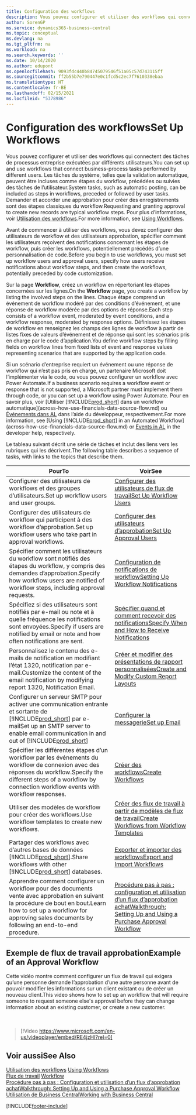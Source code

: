 ```yaml
---
title: Configuration des workflows
description: Vous pouvez configurer et utiliser des workflows qui connectent des tâches de processus entreprise exécutées par différents utilisateurs. Découvrez les différentes étapes à suivre.
author: SorenGP
ms.service: dynamics365-business-central
ms.topic: conceptual
ms.devlang: na
ms.tgt_pltfrm: na
ms.workload: na
ms.search.keywords: ''
ms.date: 10/14/2020
ms.author: edupont
ms.openlocfilehash: 9093fdc440b84745079546f51a05c57d743115ff
ms.sourcegitcommit: ff2b55b7e790447e0c1fcd5c2ec7f7610338ebaa
ms.translationtype: HT
ms.contentlocale: fr-BE
ms.lasthandoff: 02/15/2021
ms.locfileid: "5378986"
---
```

# <a name="set-up-workflows"></a><span data-ttu-id="15f9b-104">Configuration des workflows</span><span class="sxs-lookup"><span data-stu-id="15f9b-104">Set Up Workflows</span></span>

<span data-ttu-id="15f9b-105">Vous pouvez configurer et utiliser des workflows qui connectent des tâches de processus entreprise exécutées par différents utilisateurs.</span><span class="sxs-lookup"><span data-stu-id="15f9b-105">You can set up and use workflows that connect business-process tasks performed by different users.</span></span> <span data-ttu-id="15f9b-106">Les tâches du système, telles que la validation automatique, peuvent être incluses comme étapes du workflow, précédées ou suivies des tâches de l’utilisateur.</span><span class="sxs-lookup"><span data-stu-id="15f9b-106">System tasks, such as automatic posting, can be included as steps in workflows, preceded or followed by user tasks.</span></span> <span data-ttu-id="15f9b-107">Demander et accorder une approbation pour créer des enregistrements sont des étapes classiques du workflow.</span><span class="sxs-lookup"><span data-stu-id="15f9b-107">Requesting and granting approval to create new records are typical workflow steps.</span></span> <span data-ttu-id="15f9b-108">Pour plus d’informations, voir [Utilisation des workflows](across-use-workflows.md).</span><span class="sxs-lookup"><span data-stu-id="15f9b-108">For more information, see [Using Workflows](across-use-workflows.md).</span></span>  

 <span data-ttu-id="15f9b-109">Avant de commencer à utiliser des workflows, vous devez configurer des utilisateurs de workflow et des utilisateurs approbation, spécifier comment les utilisateurs reçoivent des notifications concernant les étapes de workflow, puis créer les workflows, potentiellement précédés d’une personnalisation de code.</span><span class="sxs-lookup"><span data-stu-id="15f9b-109">Before you begin to use workflows, you must set up workflow users and approval users, specify how users receive notifications about workflow steps, and then create the workflows, potentially preceded by code customization.</span></span>  

 <span data-ttu-id="15f9b-110">Sur la page **Workflow**, créez un workflow en répertoriant les étapes concernées sur les lignes.</span><span class="sxs-lookup"><span data-stu-id="15f9b-110">On the **Workflow** page, you create a workflow by listing the involved steps on the lines.</span></span> <span data-ttu-id="15f9b-111">Chaque étape comprend un événement de workflow modéré par des conditions d’événement, et une réponse de workflow modérée par des options de réponse.</span><span class="sxs-lookup"><span data-stu-id="15f9b-111">Each step consists of a workflow event, moderated by event conditions, and a workflow response, moderated by response options.</span></span> <span data-ttu-id="15f9b-112">Définissez les étapes de workflow en renseignez les champs des lignes de workflow à partir de listes fixes de valeurs d’événement et de réponse qui sont les scénarios pris en charge par le code d’application.</span><span class="sxs-lookup"><span data-stu-id="15f9b-112">You define workflow steps by filling fields on workflow lines from fixed lists of event and response values representing scenarios that are supported by the application code.</span></span>  

 <span data-ttu-id="15f9b-113">Si un scénario d’entreprise requiert un événement ou une réponse de workflow qui n’est pas pris en charge, un partenaire Microsoft doit l’implémenter via le code, ou vous pouvez configurer un workflow avec Power Automate.</span><span class="sxs-lookup"><span data-stu-id="15f9b-113">If a business scenario requires a workflow event or response that is not supported, a Microsoft partner must implement them through code, or you can set up a workflow using Power Automate.</span></span> <span data-ttu-id="15f9b-114">Pour en savoir plus, voir [Utiliser [!INCLUDE[prod_short](includes/prod_short.md)] dans un workflow automatique](across-how-use-financials-data-source-flow.md) ou [Événements dans AL](/dynamics365/business-central/dev-itpro/developer/devenv-events-in-al) dans l’aide du développeur, respectivement.</span><span class="sxs-lookup"><span data-stu-id="15f9b-114">For more information, see [Using [!INCLUDE[prod_short](includes/prod_short.md)] in an Automated Workflow](across-how-use-financials-data-source-flow.md) or [Events in AL](/dynamics365/business-central/dev-itpro/developer/devenv-events-in-al) in the developer help, respectively.</span></span>

 <span data-ttu-id="15f9b-115">Le tableau suivant décrit une série de tâches et inclut des liens vers les rubriques qui les décrivent.</span><span class="sxs-lookup"><span data-stu-id="15f9b-115">The following table describes a sequence of tasks, with links to the topics that describe them.</span></span>  

|<span data-ttu-id="15f9b-116">**Pour**</span><span class="sxs-lookup"><span data-stu-id="15f9b-116">**To**</span></span>|<span data-ttu-id="15f9b-117">**Voir**</span><span class="sxs-lookup"><span data-stu-id="15f9b-117">**See**</span></span>|  
|------------|-------------|  
|<span data-ttu-id="15f9b-118">Configurer des utilisateurs de workflows et des groupes d’utilisateurs.</span><span class="sxs-lookup"><span data-stu-id="15f9b-118">Set up workflow users and user groups.</span></span>|[<span data-ttu-id="15f9b-119">Configurer des utilisateurs de flux de travail</span><span class="sxs-lookup"><span data-stu-id="15f9b-119">Set Up Workflow Users</span></span>](across-how-to-set-up-workflow-users.md)|  
|<span data-ttu-id="15f9b-120">Configurer des utilisateurs de workflow qui participent à des workflow d’approbation.</span><span class="sxs-lookup"><span data-stu-id="15f9b-120">Set up workflow users who take part in approval workflows.</span></span>|[<span data-ttu-id="15f9b-121">Configurer des utilisateurs d’approbation</span><span class="sxs-lookup"><span data-stu-id="15f9b-121">Set Up Approval Users</span></span>](across-how-to-set-up-approval-users.md)|  
|<span data-ttu-id="15f9b-122">Spécifier comment les utilisateurs du workflow sont notifiés des étapes du workflow, y compris des demandes d’approbation.</span><span class="sxs-lookup"><span data-stu-id="15f9b-122">Specify how workflow users are notified of workflow steps, including approval requests.</span></span>|[<span data-ttu-id="15f9b-123">Configuration de notifications de workflow</span><span class="sxs-lookup"><span data-stu-id="15f9b-123">Setting Up Workflow Notifications</span></span>](across-setting-up-workflow-notifications.md)|  
|<span data-ttu-id="15f9b-124">Spécifiez si des utilisateurs sont notifiés par e-mail ou note et à quelle fréquence les notifications sont envoyées.</span><span class="sxs-lookup"><span data-stu-id="15f9b-124">Specify if users are notified by email or note and how often notifications are sent.</span></span>|[<span data-ttu-id="15f9b-125">Spécifier quand et comment recevoir des notifications</span><span class="sxs-lookup"><span data-stu-id="15f9b-125">Specify When and How to Receive Notifications</span></span>](across-how-to-specify-when-and-how-to-receive-notifications.md)|  
|<span data-ttu-id="15f9b-126">Personnalisez le contenu des e-mails de notification en modifiant l’état 1320, notification par e-mail.</span><span class="sxs-lookup"><span data-stu-id="15f9b-126">Customize the content of the email notification by modifying report 1320, Notification Email.</span></span>|[<span data-ttu-id="15f9b-127">Créer et modifier des présentations de rapport personnalisées</span><span class="sxs-lookup"><span data-stu-id="15f9b-127">Create and Modify Custom Report Layouts</span></span>](ui-how-create-custom-report-layout.md)|  
|<span data-ttu-id="15f9b-128">Configurer un serveur SMTP pour activer une communication entrante et sortante de [!INCLUDE[prod_short](includes/prod_short.md)] par e-mail</span><span class="sxs-lookup"><span data-stu-id="15f9b-128">Set up an SMTP server to enable email communication in and out of [!INCLUDE[prod_short](includes/prod_short.md)]</span></span>|[<span data-ttu-id="15f9b-129">Configurer la messagerie</span><span class="sxs-lookup"><span data-stu-id="15f9b-129">Set up Email</span></span>](admin-how-setup-email.md)|
|<span data-ttu-id="15f9b-130">Spécifier les différentes étapes d’un workflow par les événements du workflow de connexion avec des réponses du workflow.</span><span class="sxs-lookup"><span data-stu-id="15f9b-130">Specify the different steps of a workflow by connection workflow events with workflow responses.</span></span>|[<span data-ttu-id="15f9b-131">Créer des workflows</span><span class="sxs-lookup"><span data-stu-id="15f9b-131">Create Workflows</span></span>](across-how-to-create-workflows.md)|  
|<span data-ttu-id="15f9b-132">Utiliser des modèles de workflow pour créer des workflows.</span><span class="sxs-lookup"><span data-stu-id="15f9b-132">Use workflow templates to create new workflows.</span></span>|[<span data-ttu-id="15f9b-133">Créer des flux de travail à partir de modèles de flux de travail</span><span class="sxs-lookup"><span data-stu-id="15f9b-133">Create Workflows from Workflow Templates</span></span>](across-how-to-create-workflows-from-workflow-templates.md)|  
|<span data-ttu-id="15f9b-134">Partager des workflows avec d’autres bases de données [!INCLUDE[prod_short](includes/prod_short.md)].</span><span class="sxs-lookup"><span data-stu-id="15f9b-134">Share workflows with other [!INCLUDE[prod_short](includes/prod_short.md)] databases.</span></span>|[<span data-ttu-id="15f9b-135">Exporter et importer des workflows</span><span class="sxs-lookup"><span data-stu-id="15f9b-135">Export and Import Workflows</span></span>](across-how-to-export-and-import-workflows.md)|  
|<span data-ttu-id="15f9b-136">Apprendre comment configurer un workflow pour des documents vente avec approbation en suivant la procédure de bout en bout.</span><span class="sxs-lookup"><span data-stu-id="15f9b-136">Learn how to set up a workflow for approving sales documents by following an end-to-end procedure.</span></span>|[<span data-ttu-id="15f9b-137">Procédure pas à pas : configuration et utilisation d’un flux d’approbation achat</span><span class="sxs-lookup"><span data-stu-id="15f9b-137">Walkthrough: Setting Up and Using a Purchase Approval Workflow</span></span>](walkthrough-setting-up-and-using-a-purchase-approval-workflow.md)|  

## <a name="example-of-an-approval-workflow"></a><span data-ttu-id="15f9b-138">Exemple de flux de travail approbation</span><span class="sxs-lookup"><span data-stu-id="15f9b-138">Example of an Approval Workflow</span></span>
<span data-ttu-id="15f9b-139">Cette vidéo montre comment configurer un flux de travail qui exigera qu’une personne demande l’approbation d’une autre personne avant de pouvoir modifier les informations sur un client existant ou de créer un nouveau client.</span><span class="sxs-lookup"><span data-stu-id="15f9b-139">This video shows how to set up an workflow that will require someone to request someone else's approval before they can change information about an existing customer, or create a new customer.</span></span>  
<br><br>  

> [!Video https://www.microsoft.com/en-us/videoplayer/embed/RE4jzHI?rel=0]

## <a name="see-also"></a><span data-ttu-id="15f9b-140">Voir aussi</span><span class="sxs-lookup"><span data-stu-id="15f9b-140">See Also</span></span>  
 <span data-ttu-id="15f9b-141">[Utilisation des workflows](across-use-workflows.md) </span><span class="sxs-lookup"><span data-stu-id="15f9b-141">[Using Workflows](across-use-workflows.md) </span></span>  
 <span data-ttu-id="15f9b-142">[Flux de travail](across-workflow.md) </span><span class="sxs-lookup"><span data-stu-id="15f9b-142">[Workflow](across-workflow.md) </span></span>  
 [<span data-ttu-id="15f9b-143">Procédure pas à pas : Configuration et utilisation d’un flux d’approbation achat</span><span class="sxs-lookup"><span data-stu-id="15f9b-143">Walkthrough: Setting Up and Using a Purchase Approval Workflow</span></span>](walkthrough-setting-up-and-using-a-purchase-approval-workflow.md)  
 [<span data-ttu-id="15f9b-144">Utilisation de Business Central</span><span class="sxs-lookup"><span data-stu-id="15f9b-144">Working with Business Central</span></span>](ui-work-product.md)


[!INCLUDE[footer-include](includes/footer-banner.md)]